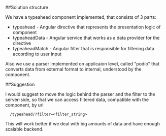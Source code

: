 ##Solution structure

We have a typeahead component implemented, that consists of 3 parts:
* typeahead - Angular directive that represents the presentation logic of component
* typeaheadData - Angular service that works as a data provider for the directive
* typeaheadMatch - Angular filter that is responsible for filtering data according to user input

Also we use a parser implemented on applicaion level, called "podio" that converts data from external format to internal, understood by the component.

##Suggestion

I would suggest to move the logic behind the parser and the filter to the server-side, so that we can access filtered data, compatible with the component, by url

```
  /typeahead/?filter=<filter_string>
```

This will work better if we deal with big amounts of data and have enough scalable backend.
